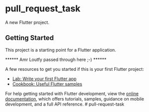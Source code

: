 # pull_request_task

A new Flutter project.

## Getting Started

This project is a starting point for a Flutter application.


****** Amr Loutfy passed through here ;-) ******


A few resources to get you started if this is your first Flutter project:

- [Lab: Write your first Flutter app](https://docs.flutter.dev/get-started/codelab)
- [Cookbook: Useful Flutter samples](https://docs.flutter.dev/cookbook)

For help getting started with Flutter development, view the
[online documentation](https://docs.flutter.dev/), which offers tutorials,
samples, guidance on mobile development, and a full API reference.
#   p u l l - r e q u e s t - t a s k 
 
 